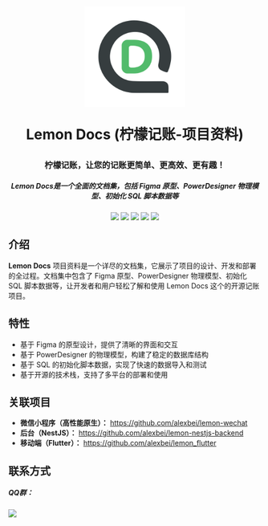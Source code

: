 <p align="center">
    <img src="https://raw.githubusercontent.com/alexbei/lemon-docs/main/images/logo/lemon-docs-logo.png" alt=logo" width="200" height="200" />
</p>

<h1 align="center" style="margin: 30px 0 30px; font-weight: bold;">Lemon Docs (柠檬记账-项目资料)</h1>
<h3 align="center">柠檬记账，让您的记账更简单、更高效、更有趣！</h3>
<h5 align="center">Lemon Docs是一个全面的文档集，包括 Figma 原型、PowerDesigner 物理模型、初始化 SQL 脚本数据等</h5>

<p align="center">    
    <a><img src="https://img.shields.io/github/stars/alexbei/lemon-docs?style=social"></a>
    <a><img src="https://img.shields.io/github/forks/alexbei/lemon-docs?style=social"></a>
    <a><img src="https://img.shields.io/github/issues/alexbei/lemon-docs"></a>
    <a><img src="https://img.shields.io/github/repo-size/alexbei/lemon-docs"></a>
    <a><img src="https://img.shields.io/github/license/alexbei/lemon-docs"></a>
</p>



## 介绍

**Lemon Docs** 项目资料是一个详尽的文档集，它展示了项目的设计、开发和部署的全过程。文档集中包含了 Figma 原型、PowerDesigner 物理模型、初始化 SQL 脚本数据等，让开发者和用户轻松了解和使用 Lemon Docs 这个的开源记账项目。



## 特性

- 基于 Figma 的原型设计，提供了清晰的界面和交互
- 基于 PowerDesigner 的物理模型，构建了稳定的数据库结构
- 基于 SQL 的初始化脚本数据，实现了快速的数据导入和测试
- 基于开源的技术栈，支持了多平台的部署和使用



## 关联项目

- **微信小程序（高性能原生）：** https://github.com/alexbei/lemon-wechat
- **后台（NestJS）：** https://github.com/alexbei/lemon-nestjs-backend
- **移动端（Flutter）：** https://github.com/alexbei/lemon_flutter



## 联系方式

##### QQ群：
<a href="https://qm.qq.com/cgi-bin/qm/qr?k=2Qcv_tL-4hJQJpy8y41cpkx5tM-ENWaO&jump_from=webapi"><img src="https://img.shields.io/badge/%E5%8F%AF%E5%8A%A0-742462745-brightgreen"></a>